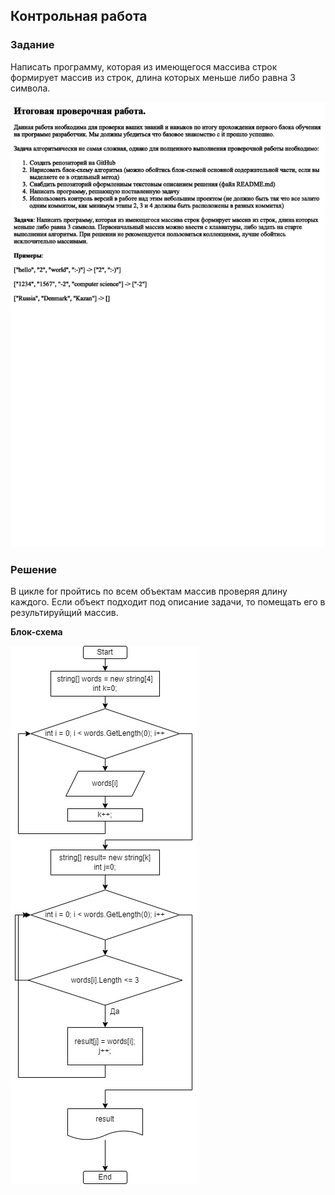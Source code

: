 ## Контрольная работа

### Задание
Написать программу, которая из имеющегося массива строк формирует массив из строк, длина которых меньше либо равна 3 символа.

![Задание](works.png)

### Решение
В цикле for пройтись по всем объектам массив проверяя длину каждого. Если объект подходит под описание задачи, то помещать его в результируйщий массив.

**Блок-схема**

![block diagram](block_diagram.jpg)